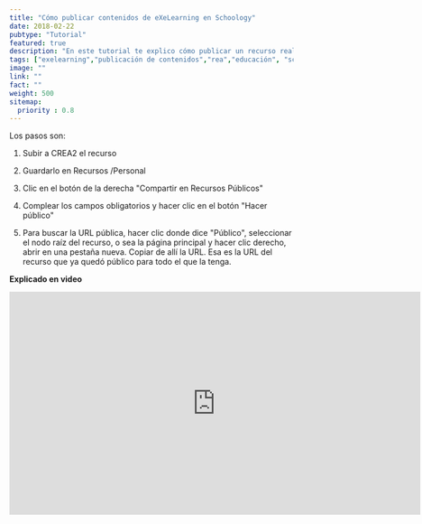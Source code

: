 ```yaml
---
title: "Cómo publicar contenidos de eXeLearning en Schoology"
date: 2018-02-22
pubtype: "Tutorial"
featured: true
description: "En este tutorial te explico cómo publicar un recurso realizado en eXeLearning utilizando la plataforma de e-learning Schoology"
tags: ["exelearning","publicación de contenidos","rea","educación", "schoology"]
image: ""
link: ""
fact: ""
weight: 500
sitemap:
  priority : 0.8
---
```


<p>
Los pasos son:

1. Subir a CREA2 el recurso

2. Guardarlo en Recursos /Personal

3. Clic en el botón de la derecha "Compartir en Recursos Públicos"

4. Complear los campos obligatorios y hacer clic en el botón "Hacer público"

5. Para buscar la URL pública, hacer clic donde dice "Público", seleccionar el nodo raíz del recurso, o sea la página principal y hacer clic derecho, abrir en una pestaña nueva. Copiar de allí la URL. Esa es la URL del recurso que ya quedó público para todo el que la tenga.</p>

 

**Explicado en video**

<iframe width="729" height="395" src="https://www.youtube.com/embed/lND430QmOlc" frameborder="0" allow="accelerometer; autoplay; encrypted-media; gyroscope; picture-in-picture" allowfullscreen></iframe>
